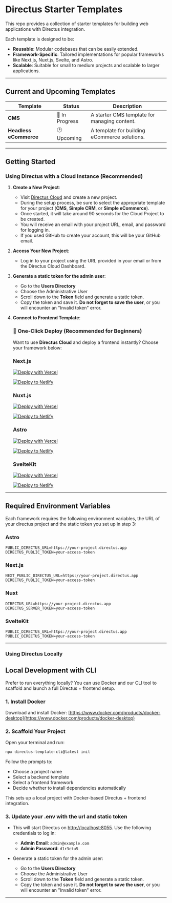 # Directus Starter Templates

This repo provides a collection of starter templates for building web applications with Directus integration.

Each template is designed to be:

- **Reusable**: Modular codebases that can be easily extended.
- **Framework-Specific**: Tailored implementations for popular frameworks like Next.js, Nuxt.js, Svelte, and Astro.
- **Scalable**: Suitable for small to medium projects and scalable to larger applications.

---

## **Current and Upcoming Templates**

| Template             | Status         | Description                                  |
| -------------------- | -------------- | -------------------------------------------- |
| **CMS**       | 🚧 In Progress | A starter CMS template for managing content. |
| **Headless eCommerce** | 🕒 Upcoming    | A template for building eCommerce solutions. |

---

## **Getting Started**

### **Using Directus with a Cloud Instance (Recommended)**

1. **Create a New Project**:

   - Visit [Directus Cloud](https://directus.io/cloud/) and create a new project.
   - During the setup process, be sure to select the appropriate template for your project (**CMS**, **Simple CRM**, or **Simple eCommerce**).
   - Once started, it will take around 90 seconds for the Cloud Project to be created.
   - You will receive an email with your project URL, email, and password for logging in.
   - If you used GitHub to create your account, this will be your GitHub email.

2. **Access Your New Project**:

   - Log in to your project using the URL provided in your email or from the Directus Cloud Dashboard.

3. **Generate a static token for the admin user**:
   
   - Go to the **Users Directory**
   - Choose the Administrative User
   - Scroll down to the **Token** field and generate a static token.
   - Copy the token and save it. **Do not forget to save the user**, or you will encounter an "Invalid token" error.

4. **Connect to Frontend Template**:

	### 🚀 One-Click Deploy (Recommended for Beginners)

	Want to use **Directus Cloud** and deploy a frontend instantly? Choose your framework below:

	### Next.js

	[![Deploy with Vercel](https://vercel.com/button)](https://vercel.com/new/clone?repository-url=https://github.com/directus-labs/starters/tree/main/cms/next&env=NEXT_PUBLIC_DIRECTUS_URL,DIRECTUS_PUBLIC_TOKEN)

	[![Deploy to Netlify](https://www.netlify.com/img/deploy/button.svg)](https://app.netlify.com/start/deploy?repository=https://github.com/directus-labs/starters&base=cms/next)

	### Nuxt.js

	[![Deploy with Vercel](https://vercel.com/button)](https://vercel.com/new/clone?repository-url=https://github.com/directus-labs/starters/tree/main/cms/nuxt&env=DIRECTUS_URL,DIRECTUS_SERVER_TOKEN)

	[![Deploy to Netlify](https://www.netlify.com/img/deploy/button.svg)](https://app.netlify.com/start/deploy?repository=https://github.com/directus-labs/starters&base=cms/nuxt)

	### Astro

	[![Deploy with Vercel](https://vercel.com/button)](https://vercel.com/new/clone?repository-url=https://github.com/directus-labs/starters/tree/main/cms/astro&env=PUBLIC_DIRECTUS_URL,DIRECTUS_PUBLIC_TOKEN)

	[![Deploy to Netlify](https://www.netlify.com/img/deploy/button.svg)](https://app.netlify.com/start/deploy?repository=https://github.com/directus-labs/starters&base=cms/astro)

	### SvelteKit

	[![Deploy with Vercel](https://vercel.com/button)](https://vercel.com/new/clone?repository-url=https://github.com/directus-labs/starters/tree/main/cms/svelte&env=PUBLIC_DIRECTUS_URL,PUBLIC_DIRECTUS_TOKEN)

	[![Deploy to Netlify](https://www.netlify.com/img/deploy/button.svg)](https://app.netlify.com/start/deploy?repository=https://github.com/directus-labs/starters&base=cms/svelte)

---

## Required Environment Variables

Each framework requires the following environment variables, the URL of your directus project and the static token you set up in step 3:

### Astro
```
PUBLIC_DIRECTUS_URL=https://your-project.directus.app
DIRECTUS_PUBLIC_TOKEN=your-access-token
```

### Next.js
```
NEXT_PUBLIC_DIRECTUS_URL=https://your-project.directus.app
DIRECTUS_PUBLIC_TOKEN=your-access-token
```

### Nuxt
```
DIRECTUS_URL=https://your-project.directus.app
DIRECTUS_SERVER_TOKEN=your-access-token
```

### SvelteKit
```
PUBLIC_DIRECTUS_URL=https://your-project.directus.app
PUBLIC_DIRECTUS_TOKEN=your-access-token
```

---

### **Using Directus Locally**

## Local Development with CLI

Prefer to run everything locally? You can use Docker and our CLI tool to scaffold and launch a full Directus + frontend setup.

### 1. Install Docker

Download and install Docker: [https://www.docker.com/products/docker-desktop](https://www.docker.com/products/docker-desktop)

### 2. Scaffold Your Project

Open your terminal and run:

```bash
npx directus-template-cli@latest init
```

Follow the prompts to:

- Choose a project name
- Select a backend template
- Select a frontend framework
- Decide whether to install dependencies automatically

This sets up a local project with Docker-based Directus + frontend integration.

### 3. Update your .env with the url and static token
   - This will start Directus on [http://localhost:8055](http://localhost:8055). Use the following credentials to log in:
     - **Admin Email**: `admin@example.com`
     - **Admin Password**: `d1r3ctu5`

   - Generate a static token for the admin user:

        - Go to the **Users Directory**
        - Choose the Administrative User
        - Scroll down to the **Token** field and generate a static token.
        - Copy the token and save it. **Do not forget to save the user**, or you will encounter an "Invalid token" error.
---
